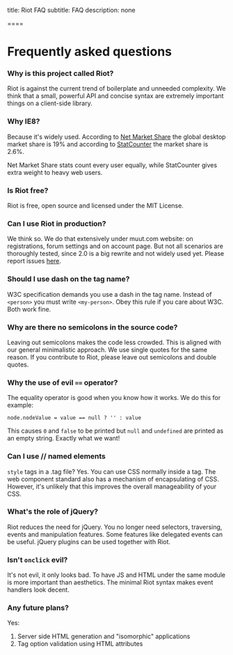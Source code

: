 
title: Riot FAQ
subtitle: FAQ
description: none

====

# Frequently asked questions

### Why is this project called Riot?
Riot is against the current trend of boilerplate and unneeded complexity. We think that a small, powerful API and concise syntax are extremely important things on a client-side library.


### Why IE8?
Because it's widely used. According to [Net Market Share](http://www.netmarketshare.com/) the global desktop market share is 19% and according to [StatCounter](http://statcounter.com/demo/browser/) the market share is 2.6%.

Net Market Share stats count every user equally, while StatCounter gives extra weight to heavy web users.

### Is Riot free?
Riot is free, open source and licensed under the MIT License.


### Can I use Riot in production?
We think so. We do that extensively under muut.com website: on registrations, forum settings and on account page. But not all scenarios are thoroughly tested, since 2.0 is a big rewrite and not widely used yet. Please report issues [here](https://github.com/muut/riotjs/issues).


### Should I use dash on the tag name?
W3C specification demands you use a dash in the tag name. Instead of `<person>` you must write `<my-person>`. Obey this rule if you care about W3C. Both work fine.


### Why are there no semicolons in the source code?
Leaving out semicolons makes the code less crowded. This is aligned with our general minimalistic approach. We use single quotes for the same reason. If you contribute to Riot, please leave out semicolons and double quotes.

### Why the use of evil `==` operator?
The equality operator is good when you know how it works. We do this for example:

`node.nodeValue = value == null ? '' : value`

This causes `0` and `false` to be printed but `null` and `undefined` are printed as an empty string. Exactly what we want!


### Can I use   // named elements
`style` tags in a .tag file?
Yes. You can use CSS normally inside a tag. The web component standard also has a mechanism of encapsulating of CSS. However, it's unlikely that this improves the overall manageability of your CSS.


### What's the role of jQuery?
Riot reduces the need for jQuery. You no longer need selectors, traversing, events and manipulation features. Some features like delegated events can be useful. jQuery plugins can be used together with Riot.


### Isn't `onclick` evil?
It's not evil, it only looks bad. To have JS and HTML under the same module is more important than aesthetics. The minimal Riot syntax makes event handlers look decent.

### Any future plans?

Yes:

1. Server side HTML generation and "isomorphic" applications
2. Tag option validation using HTML attributes
